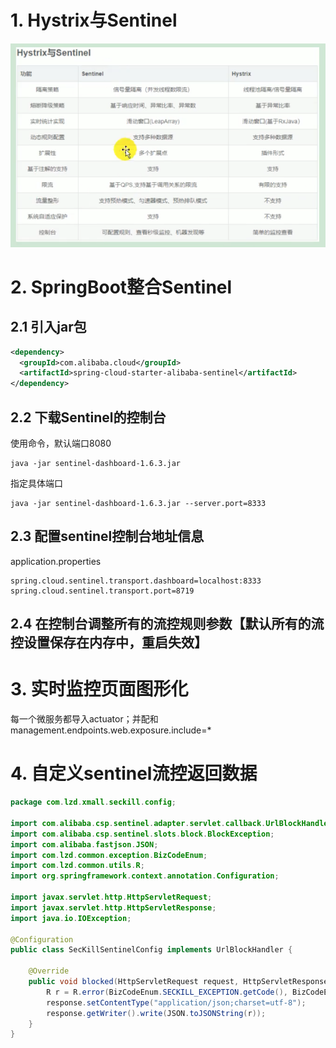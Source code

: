 # 1. Hystrix与Sentinel

![image-20210919150305499](sentinel_img/image-20210919150305499.png)

# 2. SpringBoot整合Sentinel

## 2.1 引入jar包

```xml
<dependency>
  <groupId>com.alibaba.cloud</groupId>
  <artifactId>spring-cloud-starter-alibaba-sentinel</artifactId>
</dependency>
```



## 2.2 下载Sentinel的控制台

使用命令，默认端口8080

```shell
java -jar sentinel-dashboard-1.6.3.jar
```

指定具体端口

```shell
java -jar sentinel-dashboard-1.6.3.jar --server.port=8333
```

## 2.3 配置sentinel控制台地址信息

application.properties

```properties
spring.cloud.sentinel.transport.dashboard=localhost:8333
spring.cloud.sentinel.transport.port=8719
```

## 2.4 在控制台调整所有的流控规则参数【默认所有的流控设置保存在内存中，重启失效】

# 3. 实时监控页面图形化

每一个微服务都导入actuator；并配和management.endpoints.web.exposure.include=*

# 4. 自定义sentinel流控返回数据

```java
package com.lzd.xmall.seckill.config;

import com.alibaba.csp.sentinel.adapter.servlet.callback.UrlBlockHandler;
import com.alibaba.csp.sentinel.slots.block.BlockException;
import com.alibaba.fastjson.JSON;
import com.lzd.common.exception.BizCodeEnum;
import com.lzd.common.utils.R;
import org.springframework.context.annotation.Configuration;

import javax.servlet.http.HttpServletRequest;
import javax.servlet.http.HttpServletResponse;
import java.io.IOException;

@Configuration
public class SecKillSentinelConfig implements UrlBlockHandler {

    @Override
    public void blocked(HttpServletRequest request, HttpServletResponse response, BlockException ex) throws IOException {
        R r = R.error(BizCodeEnum.SECKILL_EXCEPTION.getCode(), BizCodeEnum.SECKILL_EXCEPTION.getMsg());
        response.setContentType("application/json;charset=utf-8");
        response.getWriter().write(JSON.toJSONString(r));
    }
}
```

